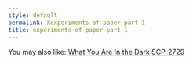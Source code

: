 ```yaml
---
style: default
permalink: Xexperiments-of-paper-part-1
title: experiments-of-paper-part-1
---
```

You may also like:
[What You Are In the Dark](http://scp-wiki.net/what-you-are-in-the-dark)
[SCP-2729](http://scp-wiki.net/scp-2729)